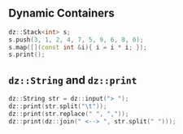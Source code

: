 ## Dynamic Containers

```c++
dz::Stack<int> s;
s.push(3, 1, 2, 4, 7, 5, 9, 6, 8, 0);
s.map([](const int &i){ i = i * i; });
s.print();
```

## `dz::String` and `dz::print`
```c++
dz::String str = dz::input("> ");
dz::print(str.split("\t"));
dz::print(str.replace(" ", ","));
dz::print(dz::join(" <--> ", str.split(" ")));
```

